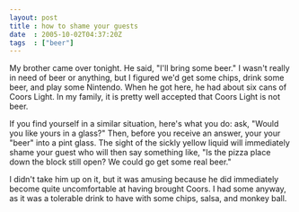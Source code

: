 ```yaml
---
layout: post
title : how to shame your guests
date  : 2005-10-02T04:37:20Z
tags  : ["beer"]
---
```

My brother came over tonight.  He said, "I'll bring some beer."  I wasn't really in need of beer or anything, but I figured we'd get some chips, drink some beer, and play some Nintendo.  When he got here, he had about six cans of Coors Light.   In my family, it is pretty well accepted that Coors Light is not beer.

If you find yourself in a similar situation, here's what you do:  ask, "Would you like yours in a glass?"  Then, before you receive an answer, your your "beer" into a pint glass.  The sight of the sickly yellow liquid will immediately shame your guest who will then say something like, "Is the pizza place down the block still open?  We could go get some real beer."

I didn't take him up on it, but it was amusing because he did immediately become quite uncomfortable at having brought Coors.  I had some anyway, as it was a tolerable drink to have with some chips, salsa, and monkey ball. 
